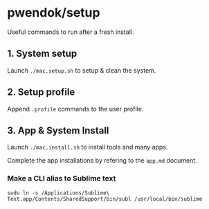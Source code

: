 # pwendok/setup

Useful commands to run after a fresh install.

## 1. System setup

Launch `./mac.setup.sh` to setup & clean the system.

## 2. Setup profile

Append `.profile` commands to the user profile.

## 3. App & System Install

Launch `./mac.install.sh` to install tools and many apps.

Complete the app installations by refering to the `app.md` document.

### Make a CLI alias to Sublime text
    
    sudo ln -s /Applications/Sublime\ Text.app/Contents/SharedSupport/bin/subl /usr/local/bin/sublime
